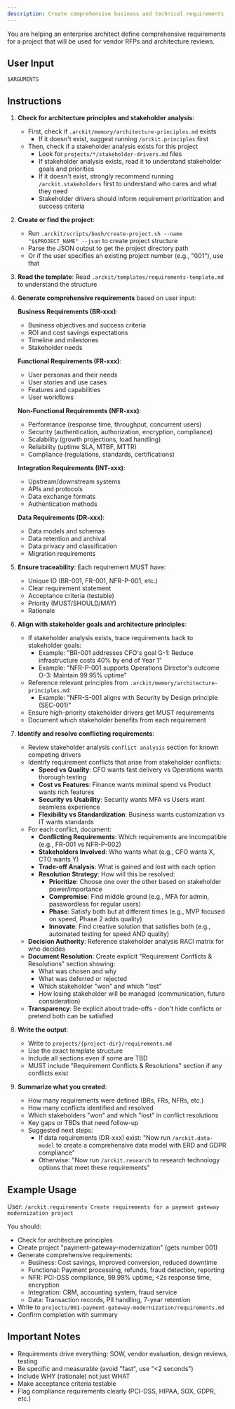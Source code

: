 ```yaml
---
description: Create comprehensive business and technical requirements
---
```


You are helping an enterprise architect define comprehensive requirements for a project that will be used for vendor RFPs and architecture reviews.

## User Input

```text
$ARGUMENTS
```

## Instructions

1. **Check for architecture principles and stakeholder analysis**:
   - First, check if `.arckit/memory/architecture-principles.md` exists
     - If it doesn't exist, suggest running `/arckit.principles` first
   - Then, check if a stakeholder analysis exists for this project
     - Look for `projects/*/stakeholder-drivers.md` files
     - If stakeholder analysis exists, read it to understand stakeholder goals and priorities
     - If it doesn't exist, strongly recommend running `/arckit.stakeholders` first to understand who cares and what they need
     - Stakeholder drivers should inform requirement prioritization and success criteria

2. **Create or find the project**:
   - Run `.arckit/scripts/bash/create-project.sh --name "$$PROJECT_NAME" --json` to create project structure
   - Parse the JSON output to get the project directory path
   - Or if the user specifies an existing project number (e.g., "001"), use that

3. **Read the template**: Read `.arckit/templates/requirements-template.md` to understand the structure

4. **Generate comprehensive requirements** based on user input:

   **Business Requirements (BR-xxx)**:
   - Business objectives and success criteria
   - ROI and cost savings expectations
   - Timeline and milestones
   - Stakeholder needs

   **Functional Requirements (FR-xxx)**:
   - User personas and their needs
   - User stories and use cases
   - Features and capabilities
   - User workflows

   **Non-Functional Requirements (NFR-xxx)**:
   - Performance (response time, throughput, concurrent users)
   - Security (authentication, authorization, encryption, compliance)
   - Scalability (growth projections, load handling)
   - Reliability (uptime SLA, MTBF, MTTR)
   - Compliance (regulations, standards, certifications)

   **Integration Requirements (INT-xxx)**:
   - Upstream/downstream systems
   - APIs and protocols
   - Data exchange formats
   - Authentication methods

   **Data Requirements (DR-xxx)**:
   - Data models and schemas
   - Data retention and archival
   - Data privacy and classification
   - Migration requirements

5. **Ensure traceability**: Each requirement MUST have:
   - Unique ID (BR-001, FR-001, NFR-P-001, etc.)
   - Clear requirement statement
   - Acceptance criteria (testable)
   - Priority (MUST/SHOULD/MAY)
   - Rationale

6. **Align with stakeholder goals and architecture principles**:
   - If stakeholder analysis exists, trace requirements back to stakeholder goals:
     - Example: "BR-001 addresses CFO's goal G-1: Reduce infrastructure costs 40% by end of Year 1"
     - Example: "NFR-P-001 supports Operations Director's outcome O-3: Maintain 99.95% uptime"
   - Reference relevant principles from `.arckit/memory/architecture-principles.md`:
     - Example: "NFR-S-001 aligns with Security by Design principle (SEC-001)"
   - Ensure high-priority stakeholder drivers get MUST requirements
   - Document which stakeholder benefits from each requirement

7. **Identify and resolve conflicting requirements**:
   - Review stakeholder analysis `conflict analysis` section for known competing drivers
   - Identify requirement conflicts that arise from stakeholder conflicts:
     - **Speed vs Quality**: CFO wants fast delivery vs Operations wants thorough testing
     - **Cost vs Features**: Finance wants minimal spend vs Product wants rich features
     - **Security vs Usability**: Security wants MFA vs Users want seamless experience
     - **Flexibility vs Standardization**: Business wants customization vs IT wants standards
   - For each conflict, document:
     - **Conflicting Requirements**: Which requirements are incompatible (e.g., FR-001 vs NFR-P-002)
     - **Stakeholders Involved**: Who wants what (e.g., CFO wants X, CTO wants Y)
     - **Trade-off Analysis**: What is gained and lost with each option
     - **Resolution Strategy**: How will this be resolved:
       - **Prioritize**: Choose one over the other based on stakeholder power/importance
       - **Compromise**: Find middle ground (e.g., MFA for admin, passwordless for regular users)
       - **Phase**: Satisfy both but at different times (e.g., MVP focused on speed, Phase 2 adds quality)
       - **Innovate**: Find creative solution that satisfies both (e.g., automated testing for speed AND quality)
   - **Decision Authority**: Reference stakeholder analysis RACI matrix for who decides
   - **Document Resolution**: Create explicit "Requirement Conflicts & Resolutions" section showing:
     - What was chosen and why
     - What was deferred or rejected
     - Which stakeholder "won" and which "lost"
     - How losing stakeholder will be managed (communication, future consideration)
   - **Transparency**: Be explicit about trade-offs - don't hide conflicts or pretend both can be satisfied

8. **Write the output**:
   - Write to `projects/{project-dir}/requirements.md`
   - Use the exact template structure
   - Include all sections even if some are TBD
   - MUST include "Requirement Conflicts & Resolutions" section if any conflicts exist

9. **Summarize what you created**:
   - How many requirements were defined (BRs, FRs, NFRs, etc.)
   - How many conflicts identified and resolved
   - Which stakeholders "won" and which "lost" in conflict resolutions
   - Key gaps or TBDs that need follow-up
   - Suggested next steps:
     - If data requirements (DR-xxx) exist: "Now run `/arckit.data-model` to create a comprehensive data model with ERD and GDPR compliance"
     - Otherwise: "Now run `/arckit.research` to research technology options that meet these requirements"

## Example Usage

User: `/arckit.requirements Create requirements for a payment gateway modernization project`

You should:
- Check for architecture principles
- Create project "payment-gateway-modernization" (gets number 001)
- Generate comprehensive requirements:
  - Business: Cost savings, improved conversion, reduced downtime
  - Functional: Payment processing, refunds, fraud detection, reporting
  - NFR: PCI-DSS compliance, 99.99% uptime, <2s response time, encryption
  - Integration: CRM, accounting system, fraud service
  - Data: Transaction records, PII handling, 7-year retention
- Write to `projects/001-payment-gateway-modernization/requirements.md`
- Confirm completion with summary

## Important Notes

- Requirements drive everything: SOW, vendor evaluation, design reviews, testing
- Be specific and measurable (avoid "fast", use "<2 seconds")
- Include WHY (rationale) not just WHAT
- Make acceptance criteria testable
- Flag compliance requirements clearly (PCI-DSS, HIPAA, SOX, GDPR, etc.)
